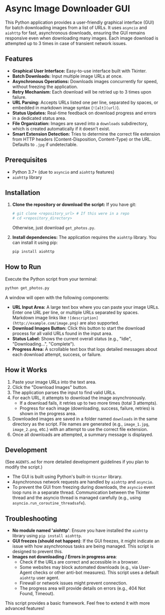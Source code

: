 # Async Image Downloader GUI

This Python application provides a user-friendly graphical interface (GUI) for batch downloading images from a list of URLs. It uses `asyncio` and `aiohttp` for fast, asynchronous downloads, ensuring the GUI remains responsive even when downloading many images. Each image download is attempted up to 3 times in case of transient network issues.

## Features

-   **Graphical User Interface:** Easy-to-use interface built with Tkinter.
-   **Batch Downloads:** Input multiple image URLs at once.
-   **Asynchronous Operations:** Downloads images concurrently for speed, without freezing the application.
-   **Retry Mechanism:** Each download will be retried up to 3 times upon failure.
-   **URL Parsing:** Accepts URLs listed one per line, separated by spaces, or embedded in markdown image syntax (`![alt](url)`).
-   **Status Updates:** Real-time feedback on download progress and errors in a dedicated status area.
-   **File Organization:** Images are saved into a `downloads` subdirectory, which is created automatically if it doesn't exist.
-   **Smart Extension Detection:** Tries to determine the correct file extension from HTTP headers (Content-Disposition, Content-Type) or the URL. Defaults to `.jpg` if undetectable.

## Prerequisites

-   Python 3.7+ (due to `asyncio` and `aiohttp` features)
-   `aiohttp` library

## Installation

1.  **Clone the repository or download the script:**
    If you have git:
    ```bash
    # git clone <repository_url> # If this were in a repo
    # cd <repository_directory>
    ```
    Otherwise, just download `get_photos.py`.

2.  **Install dependencies:**
    The application requires the `aiohttp` library. You can install it using pip:
    ```bash
    pip install aiohttp
    ```

## How to Run

Execute the Python script from your terminal:

```bash
python get_photos.py
```

A window will open with the following components:
-   **URL Input Area:** A large text box where you can paste your image URLs. Enter one URL per line, or multiple URLs separated by spaces. Markdown image links like `![description](http://example.com/image.png)` are also supported.
-   **Download Images Button:** Click this button to start the download process for all valid URLs found in the input area.
-   **Status Label:** Shows the current overall status (e.g., "Idle", "Downloading...", "Complete").
-   **Progress Area:** A scrollable text box that logs detailed messages about each download attempt, success, or failure.

## How it Works

1.  Paste your image URLs into the text area.
2.  Click the "Download Images" button.
3.  The application parses the input to find valid URLs.
4.  For each URL, it attempts to download the image asynchronously.
    -   If a download fails, it retries up to two more times (total 3 attempts).
    -   Progress for each image (downloading, success, failure, retries) is shown in the progress area.
5.  Downloaded images are saved in a folder named `downloads` in the same directory as the script. File names are generated (e.g., `image_1.jpg`, `image_2.png`, etc.) with an attempt to use the correct file extension.
6.  Once all downloads are attempted, a summary message is displayed.

## Development

(See `AGENTS.md` for more detailed development guidelines if you plan to modify the script.)

-   The GUI is built using Python's built-in `tkinter` library.
-   Asynchronous network requests are handled by `aiohttp` and `asyncio`.
-   To prevent the GUI from freezing during downloads, the `asyncio` event loop runs in a separate thread. Communication between the Tkinter thread and the asyncio thread is managed carefully (e.g., using `asyncio.run_coroutine_threadsafe`).

## Troubleshooting

-   **No module named 'aiohttp'**: Ensure you have installed the `aiohttp` library using `pip install aiohttp`.
-   **GUI freezes (should not happen)**: If the GUI freezes, it might indicate an issue with how asynchronous tasks are being managed. This script is designed to prevent this.
-   **Images not downloading / Errors in progress area**:
    -   Check if the URLs are correct and accessible in a browser.
    -   Some websites may block automated downloads (e.g., via User-Agent checks or other anti-bot measures). This script uses a default `aiohttp` user agent.
    -   Firewall or network issues might prevent connection.
    -   The progress area will provide details on errors (e.g., 404 Not Found, Timeout).

This script provides a basic framework. Feel free to extend it with more advanced features!
